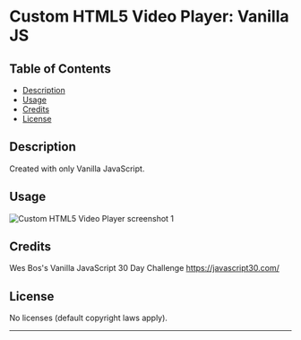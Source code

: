 # Custom HTML5 Video Player: Vanilla JS

## Table of Contents

- [Description](#description)
- [Usage](#usage)
- [Credits](#credits)
- [License](#license)

## Description

Created with only Vanilla JavaScript.

## Usage

![Custom HTML5 Video Player screenshot 1](./assets/images)

## Credits

Wes Bos's Vanilla JavaScript 30 Day Challenge
https://javascript30.com/

## License

No licenses (default copyright laws apply).

---
